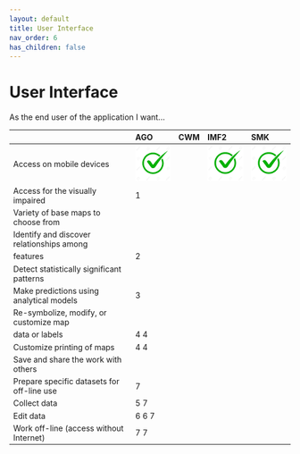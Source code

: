```yaml
---
layout: default
title: User Interface
nav_order: 6
has_children: false
---
```


# User Interface

As the end user of the application I want...

|                                           |AGO| CWM| IMF2| SMK|
|:------------------------------------------|:-|:-|:-|:-|
|Access on mobile devices                   |![](assets/images/check.png)||![](assets/images/check.png)|![](assets/images/check.png)|
|Access for the visually impaired           |1|||
|Variety of base maps to choose from        ||||
|Identify and discover relationships among  | |||
|features                                   |2  |||
|Detect statistically significant patterns  ||||
|Make predictions using analytical models   |3 |||
|Re-symbolize, modify, or customize map     | |||
|data or labels                             |4 4|||
|Customize printing of maps                 |4 4|||
|Save and share the work with others        ||||
|Prepare specific datasets for off-line use |  7|||
|Collect data                               |5 7|||
|Edit data                                  |6 6 7|||
|Work off-line (access without Internet)    | 7 7|||



